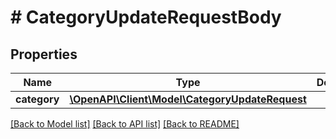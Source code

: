 # # CategoryUpdateRequestBody

## Properties

Name | Type | Description | Notes
------------ | ------------- | ------------- | -------------
**category** | [**\OpenAPI\Client\Model\CategoryUpdateRequest**](CategoryUpdateRequest.md) |  | [optional]

[[Back to Model list]](../../README.md#models) [[Back to API list]](../../README.md#endpoints) [[Back to README]](../../README.md)
